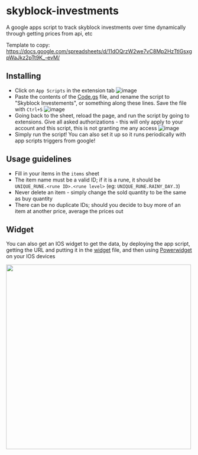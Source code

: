 # skyblock-investments
A google apps script to track skyblock investments over time dynamically through getting prices from api, etc

Template to copy: https://docs.google.com/spreadsheets/d/11dOQrzW2we7vC8Mp2HzTtlGsxgpWaJkz2pTt9K_-evM/ 

## Installing
- Click on `App Scripts` in the extension tab
![image](https://github.com/user-attachments/assets/85860f3e-8d00-4715-9c1a-9dd8f3c7cfad)
- Paste the contents of the [Code.gs](Code.gs) file, and rename the script to "Skyblock Investements", or something along these lines. Save the file with `Ctrl+S`
![image](https://github.com/user-attachments/assets/b0b3508f-908c-4860-aa0b-88a34bc6ea33)
- Going back to the sheet, reload the page, and run the script by going to extensions. Give all asked authorizations - this will only apply to your account and this script, this is not granting me any access
![image](https://github.com/user-attachments/assets/3ba56df3-1f20-4b8d-bd50-a0e8368130a6)
- Simply run the script! You can also set it up so it runs periodically with app scripts triggers from google!


## Usage guidelines
- Fill in your items in the `items` sheet
- The item name must be a valid ID; if it is a rune, it should be `UNIQUE_RUNE.<rune ID>.<rune level>` (eg: `UNIQUE_RUNE.RAINY_DAY.3`)
- Never delete an item - simply change the sold quantity to be the same as buy quantity
- There can be no duplicate IDs; should you decide to buy more of an item at another price, average the prices out

## Widget
You can also get an IOS widget to get the data, by deploying the app script, getting the URL and putting it in the [widget](https://github.com/itsvyle/skyblock-investments/blob/main/widget.powerwidget) file, and then using [Powerwidget](https://apps.apple.com/us/app/power-widgets/id1545771094) on your IOS devices

<img src="https://github.com/user-attachments/assets/4fed2695-5871-4471-b462-76013b511122" height="500">
